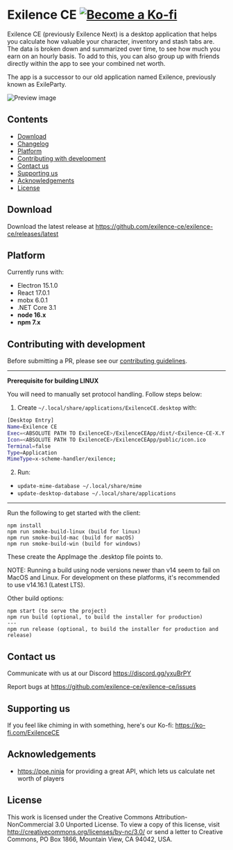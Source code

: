 Exilence CE
[![Become a Ko-fi](https://shields.io/badge/ko--fi-Buy_me_a_coffee-ff5f5f?logo=ko-fi&style=for-the-badgeKo-fi)](https://ko-fi.com/ExilenceCE)
===
Exilence CE (previously Exilence Next) is a desktop application that helps you calculate how valuable your character, inventory and stash tabs are. The data is broken down and summarized over time, to see how much you earn on an hourly basis. To add to this, you can also group up with friends directly within the app to see your combined net worth.

The app is a successor to our old application named Exilence, previously known as ExileParty.

![Preview image](https://i.imgur.com/IfyINev.png)

## Contents

- [Download](#download)
- [Changelog](https://github.com/exilence-ce/exilence-ce/blob/master/CHANGELOG.md)
- [Platform](#platform)
- [Contributing with development](#contributing-with-development)
- [Contact us](#contact-us)
- [Supporting us](#supporting-us)
- [Acknowledgements](#acknowledgements)
- [License](#license)

## Download

Download the latest release at https://github.com/exilence-ce/exilence-ce/releases/latest

## Platform

Currently runs with:

- Electron 15.1.0
- React 17.0.1
- mobx 6.0.1
- .NET Core 3.1
- **node 16.x**
- **npm 7.x**

## Contributing with development

Before submitting a PR, please see our [contributing guidelines](https://github.com/exilence-ce/exilence-ce/blob/master/CONTRIBUTING.md).

---
**Prerequisite for building LINUX**

You will need to manually set protocol handling. Follow steps below:

1. Create `~/.local/share/applications/ExilenceCE.desktop` with:

```bash
[Desktop Entry]
Name=Exilence CE
Exec=<ABSOLUTE PATH TO ExilenceCE>/ExilenceCEApp/dist/<Exilence-CE-X.Y.Z.AppImage> %u
Icon=<ABSOLUTE PATH TO ExilenceCE>/ExilenceCEApp/public/icon.ico
Terminal=false
Type=Application
MimeType=x-scheme-handler/exilence;
```

2. Run:
- `update-mime-database ~/.local/share/mime`
- `update-desktop-database ~/.local/share/applications`
---

Run the following to get started with the client:
```
npm install
npm run smoke-build-linux (build for linux)
npm run smoke-build-mac (build for macOS)
npm run smoke-build-win (build for windows)
```
These create the AppImage the .desktop file points to.

NOTE: Running a build using node versions newer than v14 seem to fail on MacOS and Linux. For development on these platforms, it's recommended to use v14.16.1 (Latest LTS).

Other build options:
```
npm start (to serve the project)
npm run build (optional, to build the installer for production) 
---
npm run release (optional, to build the installer for production and release)
```

## Contact us

Communicate with us at our Discord https://discord.gg/yxuBrPY

Report bugs at https://github.com/exilence-ce/exilence-ce/issues

## Supporting us

If you feel like chiming in with something, here's our Ko-fi: https://ko-fi.com/ExilenceCE

## Acknowledgements

- https://poe.ninja for providing a great API, which lets us calculate net worth of players

## License

This work is licensed under the Creative Commons Attribution-NonCommercial 3.0 Unported License. To view a copy of this license, visit http://creativecommons.org/licenses/by-nc/3.0/ or send a letter to Creative Commons, PO Box 1866, Mountain View, CA 94042, USA.
